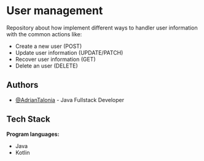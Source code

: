 # User management

Repository about how implement different ways to handler user information with the common actions like:

-   Create a new user (POST)
-   Update user information (UPDATE/PATCH)
-   Recover user information (GET)
-   Delete an user (DELETE)

## Authors

- [@AdrianTalonia](https://github.com/adriantalonia) - Java Fullstack Developer

## Tech Stack

**Program languages:** 
- Java 
- Kotlin
